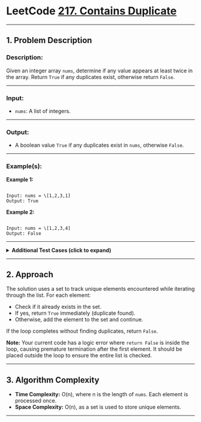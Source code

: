 # LeetCode [217. Contains Duplicate](https://leetcode.com/problems/contains-duplicate/description/)

---

## 1. Problem Description

### Description:
Given an integer array `nums`, determine if any value appears at least twice in the array. Return `True` if any duplicates exist, otherwise return `False`.

---

### Input:
- `nums`: A list of integers.

---

### Output:
- A boolean value `True` if any duplicates exist in `nums`, otherwise `False`.

---

### Example(s):
**Example 1:**
```

Input: nums = \[1,2,3,1]
Output: True

```

**Example 2:**
```

Input: nums = \[1,2,3,4]
Output: False

```

---

<details>
<summary><strong>Additional Test Cases (click to expand)</strong></summary>

**Test Case 1:**
```

Input: nums = \[1,1,1,3,3,4,3,2,4,2]
Output: True
Explanation: Multiple duplicates exist.

```

**Test Case 2:**
```

Input: nums = \[]
Output: False
Explanation: Empty list contains no duplicates.

```

</details>

---

## 2. Approach

The solution uses a set to track unique elements encountered while iterating through the list. For each element:

- Check if it already exists in the set.
- If yes, return `True` immediately (duplicate found).
- Otherwise, add the element to the set and continue.

If the loop completes without finding duplicates, return `False`.

**Note:** Your current code has a logic error where `return False` is inside the loop, causing premature termination after the first element. It should be placed outside the loop to ensure the entire list is checked.

---

## 3. Algorithm Complexity

- **Time Complexity:** O(n), where n is the length of `nums`. Each element is processed once.
- **Space Complexity:** O(n), as a set is used to store unique elements.

---